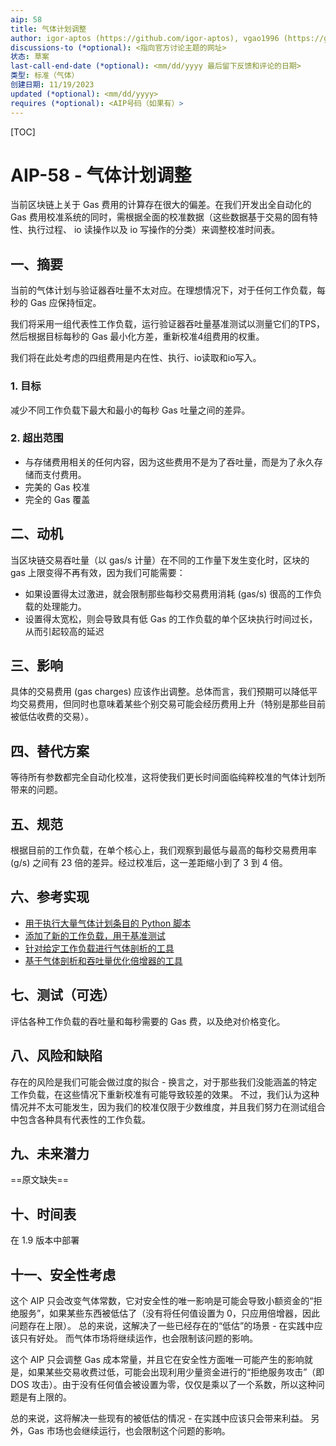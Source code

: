 ```yaml
---
aip: 58
title: 气体计划调整
author: igor-aptos (https://github.com/igor-aptos), vgao1996 (https://github.com/vgao1996)
discussions-to (*optional): <指向官方讨论主题的网址>
状态: 草案
last-call-end-date (*optional): <mm/dd/yyyy 最后留下反馈和评论的日期>
类型: 标准（气体）
创建日期: 11/19/2023
updated (*optional): <mm/dd/yyyy>
requires (*optional): <AIP号码（如果有）>
---
```


[TOC]

# AIP-58 - 气体计划调整

当前区块链上关于 Gas 费用的计算存在很大的偏差。在我们开发出全自动化的 Gas 费用校准系统的同时，需根据全面的校准数据（这些数据基于交易的固有特性、执行过程、 io 读操作以及 io 写操作的分类）来调整校准时间表。



## 一、摘要

当前的气体计划与验证器吞吐量不太对应。在理想情况下，对于任何工作负载，每秒的 Gas 应保持恒定。

我们将采用一组代表性工作负载，运行验证器吞吐量基准测试以测量它们的TPS，然后根据目标每秒的 Gas 最小化方差，重新校准4组费用的权重。

我们将在此处考虑的四组费用是内在性、执行、io读取和io写入。

### 1. 目标

减少不同工作负载下最大和最小的每秒 Gas 吐量之间的差异。

### 2. 超出范围

- 与存储费用相关的任何内容，因为这些费用不是为了吞吐量，而是为了永久存储而支付费用。
- 完美的 Gas 校准
- 完全的 Gas 覆盖



## 二、动机

当区块链交易吞吐量（以 gas/s 计量）在不同的工作量下发生变化时，区块的 gas 上限变得不再有效，因为我们可能需要：

- 如果设置得太过激进，就会限制那些每秒交易费用消耗 (gas/s) 很高的工作负载的处理能力。
- 设置得太宽松，则会导致具有低 Gas 的工作负载的单个区块执行时间过长，从而引起较高的延迟



## 三、影响

具体的交易费用 (gas charges) 应该作出调整。总体而言，我们预期可以降低平均交易费用，但同时也意味着某些个别交易可能会经历费用上升（特别是那些目前被低估收费的交易）。



## 四、替代方案

等待所有参数都完全自动化校准，这将使我们更长时间面临纯粹校准的气体计划所带来的问题。



## 五、规范

根据目前的工作负载，在单个核心上，我们观察到最低与最高的每秒交易费用率 (g/s) 之间有 23 倍的差异。经过校准后，这一差距缩小到了 3 到 4 倍。



## 六、参考实现

* [用于执行大量气体计划条目的 Python 脚本](https://github.com/aptos-labs/aptos-core/pull/11318)
* [添加了新的工作负载，用于基准测试](https://github.com/aptos-labs/aptos-core/pull/11237)
* [针对给定工作负载进行气体剖析的工具](https://github.com/aptos-labs/aptos-core/pull/11114)
* [基于气体剖析和吞吐量优化倍增器的工具](https://github.com/aptos-labs/aptos-core/pull/11215)



## 七、测试（可选）

评估各种工作负载的吞吐量和每秒需要的 Gas 费，以及绝对价格变化。



## 八、风险和缺陷

存在的风险是我们可能会做过度的拟合 - 换言之，对于那些我们没能涵盖的特定工作负载，在这些情况下重新校准有可能导致较差的效果。 不过，我们认为这种情况并不太可能发生，因为我们的校准仅限于少数维度，并且我们努力在测试组合中包含各种具有代表性的工作负载。



## 九、未来潜力

==原文缺失==



## 十、时间表

在 1.9 版本中部署



## 十一、安全性考虑

这个 AIP 只会改变气体常数，它对安全性的唯一影响是可能会导致小额资金的“拒绝服务”，如果某些东西被低估了（没有将任何值设置为 0，只应用倍增器，因此问题存在上限）。
总的来说，这解决了一些已经存在的“低估”的场景 - 在实践中应该只有好处。
而气体市场将继续运作，也会限制该问题的影响。



这个 AIP 只会调整 Gas 成本常量，并且它在安全性方面唯一可能产生的影响就是，如果某些交易收费过低，可能会出现利用少量资金进行的“拒绝服务攻击”（即 DOS 攻击）。由于没有任何值会被设置为零，仅仅是乘以了一个系数，所以这种问题是有上限的。 

总的来说，这将解决一些现有的被低估的情况 - 在实践中应该只会带来利益。 另外，Gas 市场也会继续运行，也会限制这个问题的影响。

